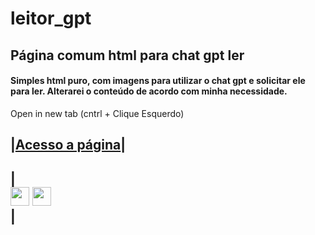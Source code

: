 # leitor_gpt
## Página comum html para chat gpt ler

#### Simples html puro, com imagens para utilizar o chat gpt e solicitar ele para ler. Alterarei o conteúdo de acordo com minha necessidade.

Open in new tab (cntrl + Clique Esquerdo)

|[Acesso a página](https://itslevictor.github.io/leitor_gpt/)|   
-------------------------------------------------------------------

| <div> <img href="https://github.com/itslevictor/leitor_gpt/blob/main/README.md" width=30 height = 30 src="https://www.computerhope.com/jargon/c/ctrl-key.png" /> <img href="https://github.com/itslevictor/leitor_gpt/blob/main/README.md" width=30 height = 30 src="https://img.finalfantasyxiv.com/lds/h/K/HW5NPzTD5Kr0bXYUDiTTmMkvlw.png" /></div> |
---------------------------------------------------------------------------------------
